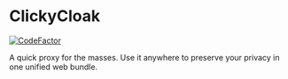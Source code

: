 # ClickyCloak
[![CodeFactor](https://www.codefactor.io/repository/github/hekalet/clickycloak/badge)](https://www.codefactor.io/repository/github/hekalet/clickycloak)

A quick proxy for the masses. Use it anywhere to preserve your privacy in one unified web bundle.
